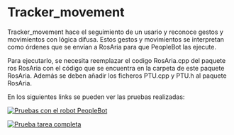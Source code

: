 # Tracker_movement

Tracker_movement hace el seguimiento de un usario y reconoce gestos y movimientos
con lógica difusa. Estos gestos y movimientos se interpretan como órdenes que se
envían a RosAria para que PeopleBot las ejecute.

Para ejecutarlo, se necesita reemplazar el codigo RosAria.cpp del paquete ros RosAria
con el código que se encuentra en la carpeta de este paquete RosAria. Además se deben
añadir los ficheros PTU.cpp y PTU.h al paquete RosAria.

En los siguientes links se pueden ver las pruebas realizadas:


[![Pruebas con el robot PeopleBot](https://img.youtube.com/vi/VID/0.jpg)](https://www.youtube.com/watch?v=9JW131XipZ8) 

[![Prueba tarea completa](https://img.youtube.com/vi/VID/0.jpg)](https://www.youtube.com/watch?v=FYzP-Ogg-sU)
